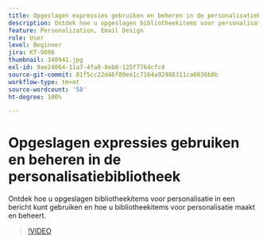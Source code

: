 ```yaml
---
title: Opgeslagen expressies gebruiken en beheren in de personalisatiebibliotheek
description: Ontdek hoe u opgeslagen bibliotheekitems voor personalisatie in een bericht kunt gebruiken en hoe u bibliotheekitems voor personalisatie maakt en beheert.
feature: Personalization, Email Design
role: User
level: Beginner
jira: KT-9806
thumbnail: 340941.jpg
exl-id: 9ae24064-11a7-4fa0-8eb8-125f7764cfc4
source-git-commit: 81f5cc22d46f89ee1c7164a92988311ca6036b8b
workflow-type: tm+mt
source-wordcount: '58'
ht-degree: 100%

---
```


# Opgeslagen expressies gebruiken en beheren in de personalisatiebibliotheek

Ontdek hoe u opgeslagen bibliotheekitems voor personalisatie in een bericht kunt gebruiken en hoe u bibliotheekitems voor personalisatie maakt en beheert.

>[!VIDEO](https://video.tv.adobe.com/v/340941?quality=12&learn=on)
